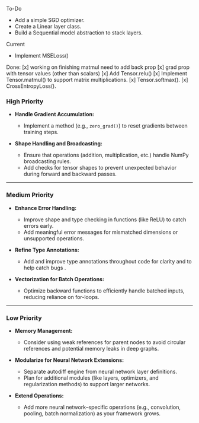 To-Do
  
  
  - Add a simple SGD optimizer.
  - Create a Linear layer class.
  - Build a Sequential model abstraction to stack layers.




Current 
  - Implement MSELoss()



Done:
  [x] working on finishing matmul need to add back prop 
  [x] grad prop with tensor values (other than scalars)
  [x] Add Tensor.relu()
  [x] Implement Tensor.matmul() to support matrix multiplications.
  [x] Tensor.softmax().
  [x] CrossEntropyLoss().






### High Priority


- **Handle Gradient Accumulation:**  
  - Implement a method (e.g., `zero_grad()`) to reset gradients between training steps.
  
- **Shape Handling and Broadcasting:**  
  - Ensure that operations (addition, multiplication, etc.) handle NumPy broadcasting rules.
  - Add checks for tensor shapes to prevent unexpected behavior during forward and backward passes.

---

### Medium Priority

- **Enhance Error Handling:**  
  - Improve shape and type checking in functions (like ReLU) to catch errors early.
  - Add meaningful error messages for mismatched dimensions or unsupported operations.

- **Refine Type Annotations:**  
  - Add and improve type annotations throughout  code for clarity and to help catch bugs .

- **Vectorization for Batch Operations:**  
  - Optimize backward functions to efficiently handle batched inputs, reducing reliance on for-loops.

---

### Low Priority

- **Memory Management:**  
  - Consider using weak references for parent nodes to avoid circular references and potential memory leaks in deep graphs.

- **Modularize for Neural Network Extensions:**  
  - Separate autodiff engine from neural network layer definitions.
  - Plan for additional modules (like layers, optimizers, and regularization methods) to support larger networks.

- **Extend Operations:**  
  - Add more neural network–specific operations (e.g., convolution, pooling, batch normalization) as your framework grows.

